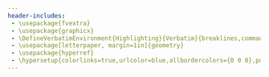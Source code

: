 ```yaml
---
header-includes:
 - \usepackage{fvextra}
 - \usepackage{graphicx}
 - \DefineVerbatimEnvironment{Highlighting}{Verbatim}{breaklines,commandchars=\\\{\}}
 - \usepackage[letterpaper, margin=1in]{geometry}
 - \usepackage{hyperref}
 - \hypersetup{colorlinks=true,urlcolor=blue,allbordercolors={0 0 0},pdfborderstyle={/S/U/W 1}}
---
```

